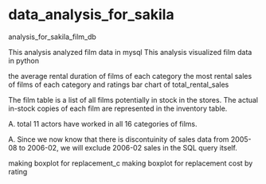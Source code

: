 # data_analysis_for_sakila
analysis_for_sakila_film_db

This analysis analyzed film data in mysql
This analysis visualized film data in python

the average rental duration of films of each category
the most rental sales of films of each category and ratings
bar chart of total_rental_sales

The film table is a list of all films potentially in stock in the stores. The actual in-stock copies 
of each film are represented in the inventory table.

A. total 11 actors have worked in all 16 categories of films.

A. Since we now know that there is discontuinity of sales data from 2005-08 to 2006-02, we will exclude 2006-02 sales 
   in the SQL query itself.

making boxplot for replacement_c
making boxplot for replacement cost by rating
